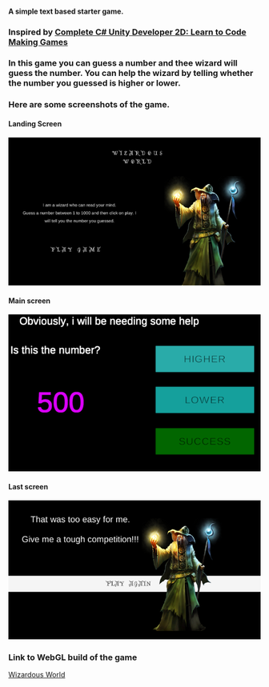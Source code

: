 #### A simple text based starter game.

### Inspired by [Complete C# Unity Developer 2D: Learn to Code Making Games](https://www.udemy.com/course/unitycourse/)


### In this game you can guess a number and thee wizard will guess the number. You can help the wizard by telling whether the number you guessed is higher or lower.


### Here are some screenshots of the game.

#### Landing Screen
![Landing Screen](https://github.com/Tarunpreetsingh16/Unity/blob/master/Wizard/screenshots/landingScreen.png)

####  Main screen
![Main Screen](https://github.com/Tarunpreetsingh16/Unity/blob/master/Wizard/screenshots/mainScreen.png)

#### Last screen
![Last Screen](https://github.com/Tarunpreetsingh16/Unity/blob/master/Wizard/screenshots/lastScreen.png)



### Link to WebGL build of the game

[Wizardous World](https://sharemygame.com/@Tarun8586/wizardous-world)